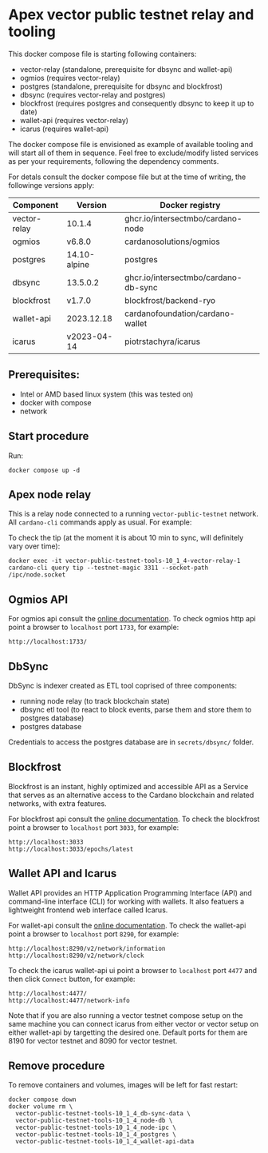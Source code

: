 # Apex vector public testnet relay and tooling

This docker compose file is starting following containers:

* vector-relay (standalone, prerequisite for dbsync and wallet-api)
* ogmios (requires vector-relay)
* postgres (standalone, prerequisite for dbsync and blockfrost)
* dbsync (requires vector-relay and postgres)
* blockfrost (requires postgres and consequently dbsync to keep it up to date)
* wallet-api (requires vector-relay)
* icarus (requires wallet-api)

The docker compose file is envisioned as example of available tooling and will start all of them in sequence.
Feel free to exclude/modify listed services as per your requirements, following the dependency comments.

For detals consult the docker compose file but at the time of writing, the followinge versions apply:

| Component    | Version      | Docker registry                      |
|--------------|--------------|--------------------------------------|
| vector-relay |       10.1.4 | ghcr.io/intersectmbo/cardano-node    |
| ogmios       |       v6.8.0 | cardanosolutions/ogmios              |
| postgres     | 14.10-alpine | postgres                             |
| dbsync       |     13.5.0.2 | ghcr.io/intersectmbo/cardano-db-sync |
| blockfrost   |       v1.7.0 | blockfrost/backend-ryo               |
| wallet-api   |   2023.12.18 | cardanofoundation/cardano-wallet     |
| icarus       |  v2023-04-14 | piotrstachyra/icarus                 |


## Prerequisites:

* Intel or AMD based linux system (this was tested on)
* docker with compose
* network


## Start procedure

Run:

```
docker compose up -d
```


## Apex node relay

This is a relay node connected to a running `vector-public-testnet` network. All `cardano-cli` commands apply as usual. For example:

To check the tip (at the moment it is about 10 min to sync, will definitely vary over time):

```
docker exec -it vector-public-testnet-tools-10_1_4-vector-relay-1 cardano-cli query tip --testnet-magic 3311 --socket-path /ipc/node.socket
```


## Ogmios API

For ogmios api consult the [online documentation](https://ogmios.dev/api/v5.6/).
To check ogmios http api point a browser to `localhost` port `1733`, for example:

```
http://localhost:1733/
```


## DbSync

DbSync is indexer created as ETL tool coprised of three components:

* running node relay (to track blockchain state)
* dbsync etl tool (to react to block events, parse them and store them to postgres database)
* postgres database

Credentials to access the postgres database are in `secrets/dbsync/` folder.


## Blockfrost

Blockfrost is an instant, highly optimized and accessible API as a Service that serves as an alternative access
to the Cardano blockchain and related networks, with extra features.

For blockfrost api consult the [online documentation](https://docs.blockfrost.io/).
To check the blockfrost point a browser to `localhost` port `3033`, for example:

```
http://localhost:3033
http://localhost:3033/epochs/latest
```

## Wallet API and Icarus

Wallet API provides an HTTP Application Programming Interface (API) and command-line interface (CLI) for
working with wallets. It also featuers a lightweight frontend web interface called Icarus.

For wallet-api consult the [online documentation](https://cardano-foundation.github.io/cardano-wallet/api/edge/).
To check the wallet-api point a browser to `localhost` port `8290`, for example:

```
http://localhost:8290/v2/network/information
http://localhost:8290/v2/network/clock
```

To check the icarus wallet-api ui point a browser to `localhost` port `4477` and then click `Connect` button, for example:

```
http://localhost:4477/
http://localhost:4477/network-info
```

Note that if you are also running a vector testnet compose setup on the same machine you can connect icarus 
from either vector or vector setup on either wallet-api by targetting the desired one. Default ports for them are
8190 for vector testnet and 8090 for vector testnet.


## Remove procedure

To remove containers and volumes, images will be left for fast restart:

```
docker compose down
docker volume rm \
  vector-public-testnet-tools-10_1_4_db-sync-data \
  vector-public-testnet-tools-10_1_4_node-db \
  vector-public-testnet-tools-10_1_4_node-ipc \
  vector-public-testnet-tools-10_1_4_postgres \
  vector-public-testnet-tools-10_1_4_wallet-api-data
```
